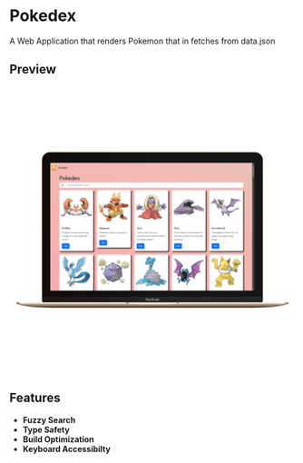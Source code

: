 # Pokedex

A Web Application that renders Pokemon that in fetches from data.json
 
## Preview

![image](./assets/webapp-front.png)

## Features

- **Fuzzy Search**
- **Type Safety**
- **Build Optimization**
- **Keyboard Accessibilty**

